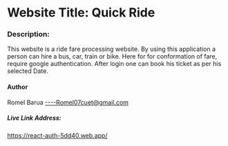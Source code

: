 # Website Title: Quick Ride

### Description: 
This website is a ride fare processing website. By using this application a person can hire a bus, car, train or bike. Here for for conformation of fare, require google authentication. After login one can book his ticket as per his selected Date. 

#### Author
Romel Barua ----Romel07cuet@gmail.com

##### Live Link Address:
https://react-auth-5dd40.web.app/
